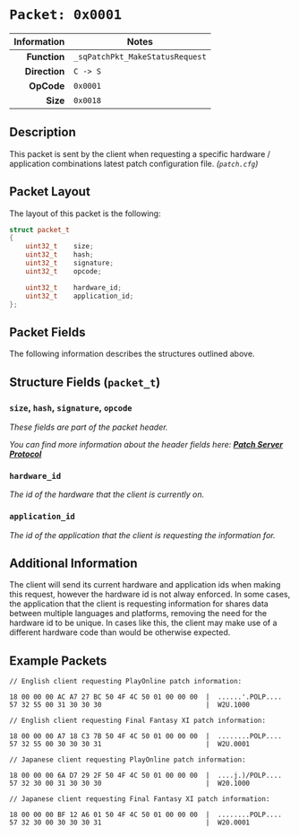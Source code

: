 # `Packet: 0x0001`

| Information | Notes |
| ---: | --- |
| **Function**  | `_sqPatchPkt_MakeStatusRequest` |
| **Direction** | `C -> S` |
| **OpCode**    | `0x0001` |
| **Size**      | `0x0018` |

## Description

This packet is sent by the client when requesting a specific hardware / application combinations latest patch configuration file. _(`patch.cfg`)_

## Packet Layout

The layout of this packet is the following:

```cpp
struct packet_t
{
    uint32_t    size;
    uint32_t    hash;
    uint32_t    signature;
    uint32_t    opcode;

    uint32_t    hardware_id;
    uint32_t    application_id;
};
```

## Packet Fields

The following information describes the structures outlined above.

## Structure Fields (`packet_t`)

### `size`, `hash`, `signature`, `opcode`

_These fields are part of the packet header._

_You can find more information about the header fields here: [**Patch Server Protocol**](/patch/protocol.md)_

### `hardware_id`

_The id of the hardware that the client is currently on._

### `application_id`

_The id of the application that the client is requesting the information for._

## Additional Information

The client will send its current hardware and application ids when making this request, however the hardware id is not alway enforced. In some cases, the application that the client is requesting information for shares data between multiple languages and platforms, removing the need for the hardware id to be unique. In cases like this, the client may make use of a different hardware code than would be otherwise expected.

## Example Packets

```
// English client requesting PlayOnline patch information:

18 00 00 00 AC A7 27 BC 50 4F 4C 50 01 00 00 00  |  ......'.POLP....
57 32 55 00 31 30 30 30                          |  W2U.1000

// English client requesting Final Fantasy XI patch information:

18 00 00 00 A7 18 C3 7B 50 4F 4C 50 01 00 00 00  |  ........POLP....
57 32 55 00 30 30 30 31                          |  W2U.0001

// Japanese client requesting PlayOnline patch information:

18 00 00 00 6A D7 29 2F 50 4F 4C 50 01 00 00 00  |  ....j.)/POLP....
57 32 30 00 31 30 30 30                          |  W20.1000

// Japanese client requesting Final Fantasy XI patch information:

18 00 00 00 BF 12 A6 01 50 4F 4C 50 01 00 00 00  |  ........POLP....
57 32 30 00 30 30 30 31                          |  W20.0001
```